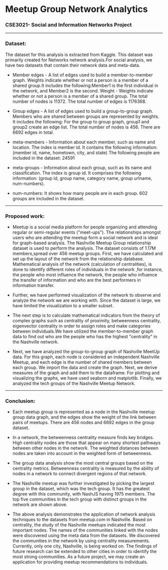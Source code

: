 # Meetup Group Network Analytics
### CSE3021- Social and Information Networks Project 

---
### Dataset:

The dataset for this analysis is extracted from Kaggle. This dataset was primarily created for Networkx network analysis.For social analysis, we have two datasets that contain their network data and meta-data.

*  Member edges - A list of edges used to build a member-to-member graph. Weights indicate whether or not a person is a member of a shared group.It includes the following:Member1 is the first individual in the network, and Member2 is the second. Weight - Weights indicate whether or not a person is a member of a shared group. The total number of nodes is 11372. The total number of edges is 1176368.

* Group edges - A list of edges used to build a group-to-group graph. Members who are shared between groups are represented by weights. It includes the following: For the group to group graph, group1 and group2 create an edge list. The total number of nodes is 456. There are 6692 edges in total.

* meta-members - Information about each member, such as name and location. The index is member id.
It contains the following information: (member id, name, hometown, city, and state)
The following people are included in the dataset: 24591

* meta-groups - Information about each group, such as its name and classification. The index is group id.
It comprises the following information: (group id, group name, category name, group urlname, num-numbers).

* num-numbers: It shows how many people are in each group. 602 groups are included in the dataset.

---
### Proposed work:
* Meetup is a social media platform for people organizing and attending regular or semi-regular events ("meet-ups"). The relationships amongst users who are attending the meetup form a social network and is ideal for graph-based analysis. The Nashville Meetup Group relationship dataset is used to perform the analysis. The dataset consists of 1.17M members,spread over 456 meetup groups. First, we have calculated and set up the layout of the network from the relationship database. Mathematical analysis of the network (calculation of centralities), is done to identify different roles of individuals in the network ,for instance, the people who most influence the network, the people who influence the transfer of information and who are the best performers in information transfer.

* Further, we have performed visualization of the network to observe and analyze the network we are working with. Since the dataset is large, we have limited the visualization to a smaller subset.

* The next step is to calculate mathematical indicators from the theory of complex graphs such as centrality of proximity, betweenness centrality, eigenvector centrality in order to assign roles and make categories between individuals.We have utilized the member-to-member graph data to find out who are the people who has the highest "centrality" in the Nashville network.

* Next, we have analyzed the group-to-group graph of Nashville MeetUp data. For this graph, each node is considered an independent Nashville Meetup, and each edge is the number of shared members between each group. We import the data and create the graph. Next, we derive measures of the graph and add them to the dataframe. For plotting and visualizing the graphs, we have used seaborn and matplotlib. Finally, we analyzed the tech groups of the Nashville Meetup Network.

---
### Conclusion:

* Each meetup group is represented as a node in the Nashville meetup group data graph, and the edges show the weight of the link between pairs of meetups. There are 456 nodes and 6692 edges in the group dataset.

* In a network, the betweenness centrality measure finds key bridges. High centrality nodes are those that appear on many shortest pathways between other nodes in the network. The weighted distances between nodes are taken into account in the weighted form of betweenness.

* The group data analysis show the most central groups based on the centrality metrics. Betweenness centrality is measured by the ability of nodes in a network to connect divergent regions of that network.

* The Nashville meetup was further investigated by picking the largest group in the dataset, which was the tech group. It has the greatest degree with this community, with NashJS having 1975 members. The top five communities in the tech group with distinct groups in the network are shown above.

* The above analysis demonstrates the application of network analysis techniques to the datasets from meetup.com in Nashville. Based on centrality, the study of the Nashville meetups indicated the most important nodes. The names of the communities linked with the nodes were discovered using the meta data from the datasets. We discovered the communities in the network by using centrality measurements. Currently, only one city, Nashville, is being worked on. The findings of future research can be extended to other cities in order to identify the most strong communities. As a future project, we may create an application for providing meetup recommendations to individuals.


